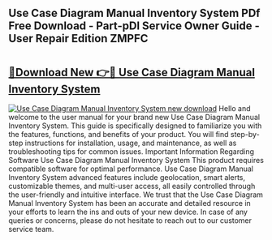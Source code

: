 ## Use Case Diagram Manual Inventory System PDf Free Download - Part-pDl Service Owner Guide - User Repair Edition ZMPFC

# <h2><a href="http://bc63462.oget.top/?id=Use+Case+Diagram+Manual+Inventory+System">🔗Download New 👉🔴 Use Case Diagram Manual Inventory System</a></h2>

[![Use Case Diagram Manual Inventory System new download](https://i.imgur.com/5g1atiW.png)](http://bc63462.oget.top/?id=Use+Case+Diagram+Manual+Inventory+System)
Hello and welcome to the user manual for your brand new Use Case Diagram Manual Inventory System. This guide is specifically designed to familiarize you with the features, functions, and benefits of your product. You will find step-by-step instructions for installation, usage, and maintenance, as well as troubleshooting tips for common issues. Important Information Regarding Software Use Case Diagram Manual Inventory System This product requires compatible software for optimal performance. Use Case Diagram Manual Inventory System advanced features include geolocation, smart alerts, customizable themes, and multi-user access, all easily controlled through the user-friendly and intuitive interface. We trust that the Use Case Diagram Manual Inventory System has been an accurate and detailed resource in your efforts to learn the ins and outs of your new device. In case of any queries or concerns, please do not hesitate to reach out to our customer service team.
